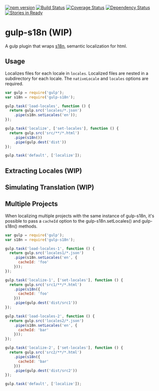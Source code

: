 [![npm version](https://badge.fury.io/js/gulp-s18n.svg)](http://badge.fury.io/js/gulp-s18n) [![Build Status](https://travis-ci.org/bitjson/gulp-s18n.svg)](https://travis-ci.org/bitjson/gulp-s18n) [![Coverage Status](https://coveralls.io/repos/bitjson/gulp-s18n/badge.svg?branch=master)](https://coveralls.io/r/bitjson/gulp-s18n?branch=master) [![Dependency Status](https://david-dm.org/bitjson/gulp-s18n.svg)](https://david-dm.org/bitjson/gulp-s18n) [![Stories in Ready](https://badge.waffle.io/bitjson/gulp-s18n.png?label=ready&title=Ready)](https://waffle.io/bitjson/gulp-s18n)

gulp-s18n (WIP)
===============

A gulp plugin that wraps [s18n](https://github.com/bitjson/s18n), semantic localization for html.

Usage
-----

Localizes files for each locale in `locales`. Localized files are nested in a subdirectory for each locale. The `nativeLocale` and `locales` options are required.

```js
var gulp = require('gulp');
var s18n = require('gulp-s18n');

gulp.task('load-locales', function () {
  return gulp.src('locales/*.json')
    .pipe(s18n.setLocales('en'));
});

gulp.task('localize', ['set-locales'], function () {
  return gulp.src('src/**/*.html')
    .pipe(s18n())
    .pipe(gulp.dest('dist'))
});

gulp.task('default', ['localize']);
```

Extracting Locales (WIP)
------------------------

Simulating Translation (WIP)
----------------------------

Multiple Projects
-----------------

When localizing multiple projects with the same instance of gulp-s18n, it's possible to pass a `cacheId` option to the gulp-s18n.setLocales() and gulp-s18n() methods.

```js
var gulp = require('gulp');
var s18n = require('gulp-s18n');

gulp.task('load-locales-1', function () {
  return gulp.src('locales1/*.json')
    .pipe(s18n.setLocales('en', {
      cacheId: 'foo'
    }));
});

gulp.task('localize-1', ['set-locales'], function () {
  return gulp.src('src1/**/*.html')
    .pipe(s18n({
      cacheId: 'foo'
    }))
    .pipe(gulp.dest('dist/src1'))
});

gulp.task('load-locales-2', function () {
  return gulp.src('locales2/*.json')
    .pipe(s18n.setLocales('en', {
      cacheId: 'bar'
    }));
});

gulp.task('localize-2', ['set-locales'], function () {
  return gulp.src('src2/**/*.html')
    .pipe(s18n({
      cacheId: 'bar'
    }))
    .pipe(gulp.dest('dist/src2'))
});

gulp.task('default', ['localize']);
```

